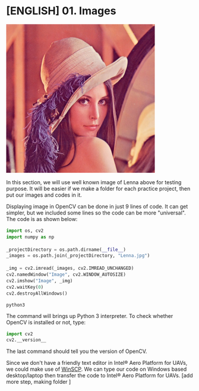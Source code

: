# [ENGLISH] 01. Images

<img src="/images/Lenna.jpg" height="400">

In this section, we will use well known image of Lenna above for testing purpose. It will be easier if we make a folder for each practice project, then put our images and codes in it.

Displaying image in OpenCV can be done in just 9 lines of code. It can get simpler, but we included some lines so the code can be more "universal". The code is as shown below:
```python
import os, cv2
import numpy as np

_projectDirectory = os.path.dirname(__file__)
_images = os.path.join(_projectDirectory, "Lenna.jpg")

_img = cv2.imread(_images, cv2.IMREAD_UNCHANGED)
cv2.namedWindow("Image", cv2.WINDOW_AUTOSIZE)
cv2.imshow("Image", _img)
cv2.waitKey(0)
cv2.destroyAllWindows()
```


```
python3
```

The command will brings up Python 3 interpreter. To check whether OpenCV is installed or not, type:

```python
import cv2
cv2.__version__
```

The last command should tell you the version of OpenCV.

Since we don't have a friendly text editor in Intel® Aero Platform for UAVs, we could make use of [WinSCP](https://winscp.net/eng/index.php). We can type our code on Windows based desktop/laptop then transfer the code to Intel® Aero Platform for UAVs. [add more step, making folder ]

